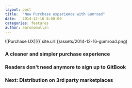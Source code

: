 ```yaml
---
layout: post
title:  "New Purchase experience with Gumroad"
date:   2014-12-16 8:00:00
categories: features
author: aaronomullan
---
```



<!-- more -->

![Purchase UX]({{ site.url }}assets/2014-12-16-gumroad.png)

### A cleaner and simpler purchase experience

### Readers don't need anymore to sign up to GitBook

### Next: Distribution on 3rd party marketplaces

